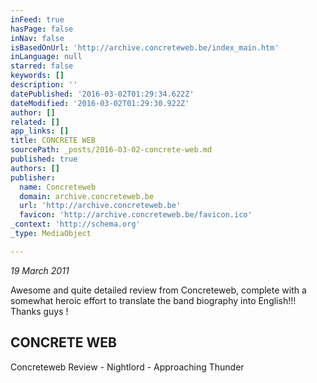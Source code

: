 ```yaml
---
inFeed: true
hasPage: false
inNav: false
isBasedOnUrl: 'http://archive.concreteweb.be/index_main.htm'
inLanguage: null
starred: false
keywords: []
description: ''
datePublished: '2016-03-02T01:29:34.622Z'
dateModified: '2016-03-02T01:29:30.922Z'
author: []
related: []
app_links: []
title: CONCRETE WEB
sourcePath: _posts/2016-03-02-concrete-web.md
published: true
authors: []
publisher:
  name: Concreteweb
  domain: archive.concreteweb.be
  url: 'http://archive.concreteweb.be'
  favicon: 'http://archive.concreteweb.be/favicon.ico'
_context: 'http://schema.org'
_type: MediaObject

---
```

_19 March 2011_

Awesome and quite detailed review from Concreteweb, complete with a somewhat heroic effort to translate the band biography into English!!! Thanks guys !

<article style=""><h1>CONCRETE WEB</h1><p>Concreteweb Review - Nightlord - Approaching Thunder</p></article>